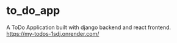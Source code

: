 # to_do_app
A ToDo Application built with django backend and react frontend.
https://my-todos-1sdj.onrender.com/
